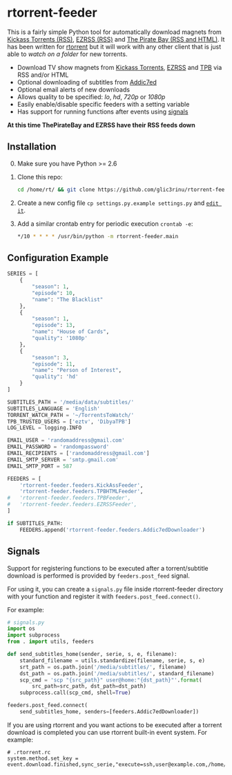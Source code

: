 rtorrent-feeder
===============

This is a fairly simple Python tool for automatically download magnets from [Kickass Torrents (RSS)](https://kickass.so/), [EZRSS (RSS)](http://ezrss.it/) and [The Pirate Bay (RSS and HTML)](http://thepiratebay.se). It has been written for [rtorrent](http://libtorrent.rakshasa.no/) but it will work with any other client that is just able to _watch on a folder_ for new torrents.
 * Download TV show magnets from [Kickass Torrents](https://kickass.so/), [EZRSS](http://ezrss.it/) and [TPB](http://thepiratebay.se) via RSS and/or HTML
 * Optional downloading of subtitles from [Addic7ed](http://www.addic7ed.com/)
 * Optional email alerts of new downloads
 * Allows quality to be specified: *lo*, *hd*, *720p* or *1080p*
 * Easily enable/disable specific feeders with a setting variable
 * Has support for running functions after events using [signals](#signals)


**At this time ThePirateBay and EZRSS have their RSS feeds down**

Installation
------------
0. Make sure you have Python >= 2.6
1. Clone this repo:
    ```bash
    cd /home/rt/ && git clone https://github.com/glic3rinu/rtorrent-feeder.git
    ```

2. Create a new config file `cp settings.py.example settings.py` and [`edit it`](#configuration-example).
3. Add a similar crontab entry for periodic execution `crontab -e`:

    ```bash
    */10 * * * * /usr/bin/python -m rtorrent-feeder.main
    ```



Configuration Example
---------------------
```python
SERIES = [
    {
        "season": 1, 
        "episode": 10, 
        "name": "The Blacklist"
    }, 
    {
        "season": 1, 
        "episode": 13, 
        "name": "House of Cards", 
        "quality": '1080p'
    }, 
    {
        "season": 3, 
        "episode": 11, 
        "name": "Person of Interest", 
        "quality": 'hd'
    }
]

SUBTITLES_PATH = '/media/data/subtitles/'
SUBTITLES_LANGUAGE = 'English'
TORRENT_WATCH_PATH = '~/TorrentsToWatch/'
TPB_TRUSTED_USERS = ['eztv', 'DibyaTPB']
LOG_LEVEL = logging.INFO

EMAIL_USER = 'randomaddress@gmail.com'
EMAIL_PASSWORD = 'randompassword'
EMAIL_RECIPIENTS = ['randomaddress@gmail.com']
EMAIL_SMTP_SERVER = 'smtp.gmail.com'
EMAIL_SMTP_PORT = 587

FEEDERS = [
    'rtorrent-feeder.feeders.KickAssFeeder',
    'rtorrent-feeder.feeders.TPBHTMLFeeder',
#   'rtorrent-feeder.feeders.TPBFeeder',
#   'rtorrent-feeder.feeders.EZRSSFeeder',
]

if SUBTITLES_PATH:
    FEEDERS.append('rtorrent-feeder.feeders.Addic7edDownloader')
```


Signals
-------
Support for registering functions to be executed after a torrent/subtitle download is performed is provided by `feeders.post_feed` signal.

For using it, you can create a `signals.py` file inside rtorrent-feeder directory with your function and register it with `feeders.post_feed.connect()`.

For example:

```python
# signals.py
import os
import subprocess
from . import utils, feeders

def send_subtitles_home(sender, serie, s, e, filename):
    standard_filename = utils.standardize(filename, serie, s, e)
    srt_path = os.path.join('/media/subtitles/', filename)
    dst_path = os.path.join('/media/subtitles/', standard_filename)
    scp_cmd = 'scp "{src_path}" user@home:"{dst_path}"'.format(
        src_path=src_path, dst_path=dst_path)
    subprocess.call(scp_cmd, shell=True)

feeders.post_feed.connect(
    send_subtitles_home, senders=[feeders.Addic7edDownloader])
```

If you are using rtorrent and you want actions to be executed after a torrent download is completed you can use rtorrent built-in event system. For example:

```
# .rtorrent.rc
system.method.set_key = event.download.finished,sync_serie,"execute=ssh,user@example.com,/home/rt/sync,$d.get_base_path="
```
